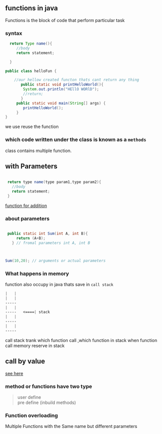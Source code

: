 
## functions in java
 
 Functions is the block of code that perform particular task
 
 ### syntax

 ```java
   return Type name(){
      //body
      return statement;

   }
 ```

```java
public class helloFun {

    //our hellow created functon thats cant return any thing
       public static void printHelloWorld(){
        System.out.println("HEllO WORlD");
        //return;
       }
     public static void main(String[] args) {
        printHelloWorld();
     }
}
```

 we use reuse the function

### which code written under the class is known as a ``methods``

class contains multiple function.


## with Parameters

```java

 return type name(type param1,type param2){
   //body
   return statement;
 }

```
[function for addition](./addFun.java)

### about parameters

```java
 
 public static int Sum(int A, int B){
     return (A+B);
   } // fromal parameters int A, int B



Sum(10,20); // arguments or actual parameters

```

### What happens in memory
 function also occupy in java thats save in ``call stack``
 ```css
 |   |
 |   |
 -----
 |   |
 -----   <====| stack 
 |   |
 ----- 
 |   |
 -----
 ```
 call stack trank which function call ,which function in stack
 when function call memory reserve in stack

 ## call by value
  [see here](./swap.java)


### method or functions have two type
> user define <br>
> pre define (inbuild methods)

### Function overloading 
Multiple  Functions with the Same name but different parameters 


 